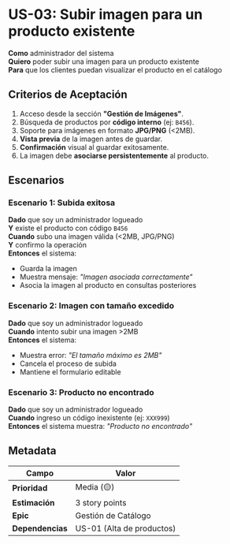 # US-03: Subir imagen para un producto existente

**Como** administrador del sistema  
**Quiero** poder subir una imagen para un producto existente  
**Para** que los clientes puedan visualizar el producto en el catálogo

## Criterios de Aceptación
1. Acceso desde la sección **"Gestión de Imágenes"**.
2. Búsqueda de productos por **código interno** (ej: `B456`).
3. Soporte para imágenes en formato **JPG/PNG** (<2MB).
4. **Vista previa** de la imagen antes de guardar.
5. **Confirmación** visual al guardar exitosamente.
6. La imagen debe **asociarse persistentemente** al producto.

## Escenarios

### Escenario 1: Subida exitosa
**Dado** que soy un administrador logueado  
**Y** existe el producto con código `B456`  
**Cuando** subo una imagen válida (<2MB, JPG/PNG)  
**Y** confirmo la operación  
**Entonces** el sistema:
- Guarda la imagen  
- Muestra mensaje: _"Imagen asociada correctamente"_  
- Asocia la imagen al producto en consultas posteriores

### Escenario 2: Imagen con tamaño excedido
**Dado** que soy un administrador logueado  
**Cuando** intento subir una imagen >2MB  
**Entonces** el sistema:
- Muestra error: _"El tamaño máximo es 2MB"_  
- Cancela el proceso de subida  
- Mantiene el formulario editable

### Escenario 3: Producto no encontrado
**Dado** que soy un administrador logueado  
**Cuando** ingreso un código inexistente (ej: `XXX999`)  
**Entonces** el sistema muestra: _"Producto no encontrado"_

## Metadata
| Campo       | Valor           |
|-------------|-----------------|
| **Prioridad** | Media (🟡)     |
| **Estimación** | 3 story points |
| **Epic**     | Gestión de Catálogo |
| **Dependencias** | US-01 (Alta de productos) |